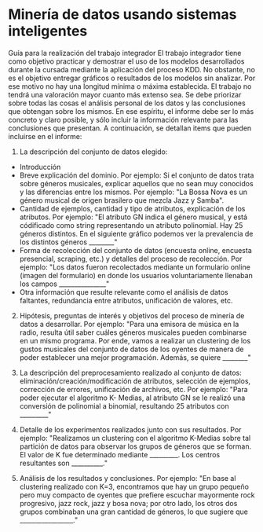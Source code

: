 # Minería de datos usando sistemas inteligentes

Guía para la realización del trabajo integrador
El trabajo integrador tiene como objetivo practicar y demostrar el uso de los modelos
desarrollados durante la cursada mediante la aplicación del proceso KDD. No obstante, no
es el objetivo entregar gráficos o resultados de los modelos sin analizar. Por ese motivo no
hay una longitud mínima o máxima establecida. El trabajo no tendrá una valoración mayor
cuanto más extenso sea.
Se debe priorizar sobre todas las cosas el análisis personal de los datos y las conclusiones
que obtengan sobre los mismos. En ese espíritu, el informe debe ser lo más concreto y
claro posible, y sólo incluir la información relevante para las conclusiones que presentan.
A continuación, se detallan items que pueden incluirse en el informe:

1) La descripción del conjunto de datos elegido:
- Introducción
- Breve explicación del dominio. Por ejemplo: Si el conjunto de datos trata sobre géneros
musicales, explicar aquellos que no sean muy conocidos y las diferencias entre los mismos.
Por ejemplo: "La Bossa Nova es un género musical de origen brasilero que mezcla Jazz y
Samba".
- Cantidad de ejemplos, cantidad y tipo de atributos, explicación de los atributos. Por
ejemplo: "El atributo GN indica el género musical, y está códificado como string
representando un atributo polinomial. Hay 25 géneros distintos. En el siguiente gráfico
podemos ver la prevalencia de los distintos géneros ________"
- Forma de recolección del conjunto de datos (encuesta online, encuesta presencial,
scraping, etc.) y detalles del proceso de recolección. Por ejemplo: "Los datos fueron
recolectados mediante un formulario online (imagen del formulario) en donde los usuarios
voluntariamente llenaban los campos _______________"
- Otra información que resulte relevante como el análisis de datos faltantes, redundancia
entre atributos, unificación de valores, etc.
2) Hipótesis, preguntas de interés y objetivos del proceso de minería de datos a desarrollar.
Por ejemplo: "Para una emisora de música en la radio, resulta útil saber cuáles géneros
musicales pueden combinarse en un mismo programa. Por ende, vamos a realizar un
clustering de los gustos musicales del conjunto de datos de los oyentes de manera de
poder establecer una mejor programación. Además, se quiere ________"
3) La descripción del preprocesamiento realizado al conjunto de datos:
eliminación/creación/modificación de atributos, selección de ejemplos, corrección de
errores, unificación de archivos, etc. Por ejemplo: "Para poder ejecutar el algoritmo K-
Medias, al atributo GN se le realizó una conversión de polinomial a binomial, resultando
25 atributos con _________"
  
4) Detalle de los experimentos realizados junto con sus resultados. Por ejemplo:
"Realizamos un clustering con el algoritmo K-Medias sobre tal partición de datos para
observar los grupos de géneros que se forman. El valor de K fue determinado mediante
_________. Los centros resultantes son __________."

6) Análisis de los resultados y conclusiones. Por ejemplo: "En base al clustering realizado
con K=3, encontramos que hay un grupo pequeño pero muy compacto de oyentes que
prefiere escuchar mayormente rock progresivo, jazz rock, jazz y bosa nova; por otro lado,
los otros dos grupos combinaban una gran cantidad de géneros, lo que sugiere que
_________________."
